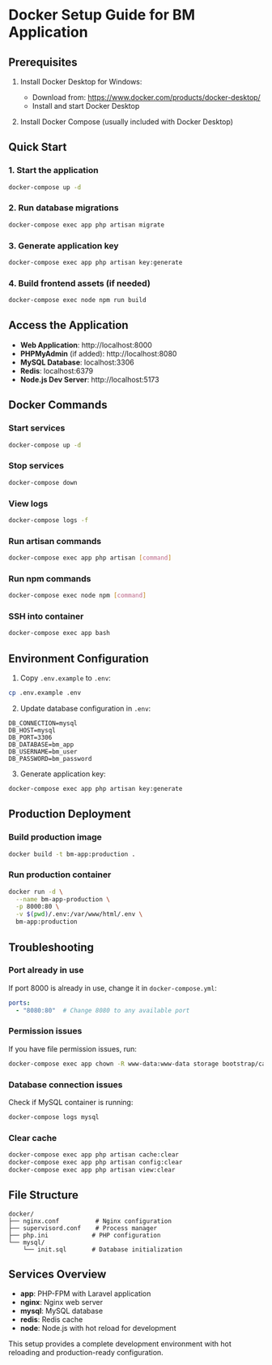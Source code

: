 # Docker Setup Guide for BM Application

## Prerequisites

1. Install Docker Desktop for Windows:
   - Download from: https://www.docker.com/products/docker-desktop/
   - Install and start Docker Desktop

2. Install Docker Compose (usually included with Docker Desktop)

## Quick Start

### 1. Start the application
```bash
docker-compose up -d
```

### 2. Run database migrations
```bash
docker-compose exec app php artisan migrate
```

### 3. Generate application key
```bash
docker-compose exec app php artisan key:generate
```

### 4. Build frontend assets (if needed)
```bash
docker-compose exec node npm run build
```

## Access the Application

- **Web Application**: http://localhost:8000
- **PHPMyAdmin** (if added): http://localhost:8080
- **MySQL Database**: localhost:3306
- **Redis**: localhost:6379
- **Node.js Dev Server**: http://localhost:5173

## Docker Commands

### Start services
```bash
docker-compose up -d
```

### Stop services
```bash
docker-compose down
```

### View logs
```bash
docker-compose logs -f
```

### Run artisan commands
```bash
docker-compose exec app php artisan [command]
```

### Run npm commands
```bash
docker-compose exec node npm [command]
```

### SSH into container
```bash
docker-compose exec app bash
```

## Environment Configuration

1. Copy `.env.example` to `.env`:
```bash
cp .env.example .env
```

2. Update database configuration in `.env`:
```env
DB_CONNECTION=mysql
DB_HOST=mysql
DB_PORT=3306
DB_DATABASE=bm_app
DB_USERNAME=bm_user
DB_PASSWORD=bm_password
```

3. Generate application key:
```bash
docker-compose exec app php artisan key:generate
```

## Production Deployment

### Build production image
```bash
docker build -t bm-app:production .
```

### Run production container
```bash
docker run -d \
  --name bm-app-production \
  -p 8000:80 \
  -v $(pwd)/.env:/var/www/html/.env \
  bm-app:production
```

## Troubleshooting

### Port already in use
If port 8000 is already in use, change it in `docker-compose.yml`:
```yaml
ports:
  - "8080:80"  # Change 8080 to any available port
```

### Permission issues
If you have file permission issues, run:
```bash
docker-compose exec app chown -R www-data:www-data storage bootstrap/cache
```

### Database connection issues
Check if MySQL container is running:
```bash
docker-compose logs mysql
```

### Clear cache
```bash
docker-compose exec app php artisan cache:clear
docker-compose exec app php artisan config:clear
docker-compose exec app php artisan view:clear
```

## File Structure

```
docker/
├── nginx.conf          # Nginx configuration
├── supervisord.conf    # Process manager
├── php.ini            # PHP configuration
└── mysql/
    └── init.sql       # Database initialization
```

## Services Overview

- **app**: PHP-FPM with Laravel application
- **nginx**: Nginx web server
- **mysql**: MySQL database
- **redis**: Redis cache
- **node**: Node.js with hot reload for development

This setup provides a complete development environment with hot reloading and production-ready configuration.